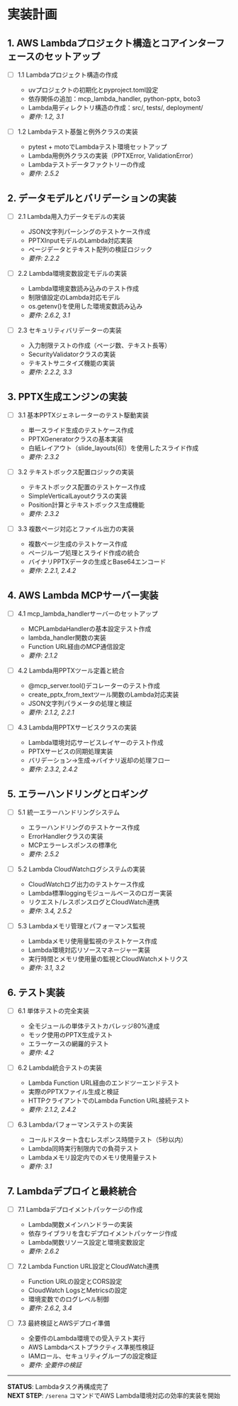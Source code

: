 # 実装計画

## 1. AWS Lambdaプロジェクト構造とコアインターフェースのセットアップ

- [ ] 1.1 Lambdaプロジェクト構造の作成
  - uvプロジェクトの初期化とpyproject.toml設定
  - 依存関係の追加：mcp_lambda_handler, python-pptx, boto3
  - Lambda用ディレクトリ構造の作成：src/, tests/, deployment/
  - _要件: 1.2, 3.1_

- [ ] 1.2 Lambdaテスト基盤と例外クラスの実装
  - pytest + motoでLambdaテスト環境セットアップ
  - Lambda用例外クラスの実装（PPTXError, ValidationError）
  - Lambdaテストデータファクトリーの作成
  - _要件: 2.5.2_

## 2. データモデルとバリデーションの実装

- [ ] 2.1 Lambda用入力データモデルの実装
  - JSON文字列パーシングのテストケース作成
  - PPTXInputモデルのLambda対応実装
  - ページデータとテキスト配列の検証ロジック
  - _要件: 2.2.2_

- [ ] 2.2 Lambda環境変数設定モデルの実装
  - Lambda環境変数読み込みのテスト作成
  - 制限値設定のLambda対応モデル
  - os.getenv()を使用した環境変数読み込み
  - _要件: 2.6.2, 3.1_

- [ ] 2.3 セキュリティバリデーターの実装
  - 入力制限テストの作成（ページ数、テキスト長等）
  - SecurityValidatorクラスの実装
  - テキストサニタイズ機能の実装
  - _要件: 2.2.2, 3.3_

## 3. PPTX生成エンジンの実装

- [ ] 3.1 基本PPTXジェネレーターのテスト駆動実装
  - 単一スライド生成のテストケース作成
  - PPTXGeneratorクラスの基本実装
  - 白紙レイアウト（slide_layouts[6]）を使用したスライド作成
  - _要件: 2.3.2_

- [ ] 3.2 テキストボックス配置ロジックの実装
  - テキストボックス配置のテストケース作成
  - SimpleVerticalLayoutクラスの実装
  - Position計算とテキストボックス生成機能
  - _要件: 2.3.2_

- [ ] 3.3 複数ページ対応とファイル出力の実装
  - 複数ページ生成のテストケース作成
  - ページループ処理とスライド作成の統合
  - バイナリPPTXデータの生成とBase64エンコード
  - _要件: 2.2.1, 2.4.2_

## 4. AWS Lambda MCPサーバー実装

- [ ] 4.1 mcp_lambda_handlerサーバーのセットアップ
  - MCPLambdaHandlerの基本設定テスト作成
  - lambda_handler関数の実装
  - Function URL経由のMCP通信設定
  - _要件: 2.1.2_

- [ ] 4.2 Lambda用PPTXツール定義と統合
  - @mcp_server.tool()デコレーターのテスト作成
  - create_pptx_from_textツール関数のLambda対応実装
  - JSON文字列パラメータの処理と検証
  - _要件: 2.1.2, 2.2.1_

- [ ] 4.3 Lambda用PPTXサービスクラスの実装
  - Lambda環境対応サービスレイヤーのテスト作成
  - PPTXサービスの同期処理実装
  - バリデーション→生成→バイナリ返却の処理フロー
  - _要件: 2.3.2, 2.4.2_

## 5. エラーハンドリングとロギング

- [ ] 5.1 統一エラーハンドリングシステム
  - エラーハンドリングのテストケース作成
  - ErrorHandlerクラスの実装
  - MCPエラーレスポンスの標準化
  - _要件: 2.5.2_

- [ ] 5.2 Lambda CloudWatchログシステムの実装
  - CloudWatchログ出力のテストケース作成
  - Lambda標準loggingモジュールベースのロガー実装
  - リクエスト/レスポンスログとCloudWatch連携
  - _要件: 3.4, 2.5.2_

- [ ] 5.3 Lambdaメモリ管理とパフォーマンス監視
  - Lambdaメモリ使用量監視のテストケース作成
  - Lambda環境対応リソースマネージャー実装
  - 実行時間とメモリ使用量の監視とCloudWatchメトリクス
  - _要件: 3.1, 3.2_

## 6. テスト実装

- [ ] 6.1 単体テストの完全実装
  - 全モジュールの単体テストカバレッジ80%達成
  - モック使用のPPTX生成テスト
  - エラーケースの網羅的テスト
  - _要件: 4.2_

- [ ] 6.2 Lambda統合テストの実装
  - Lambda Function URL経由のエンドツーエンドテスト
  - 実際のPPTXファイル生成と検証
  - HTTPクライアントでのLambda Function URL接続テスト
  - _要件: 2.1.2, 2.4.2_

- [ ] 6.3 Lambdaパフォーマンステストの実装
  - コールドスタート含むレスポンス時間テスト（5秒以内）
  - Lambda同時実行制限内での負荷テスト
  - Lambdaメモリ設定内でのメモリ使用量テスト
  - _要件: 3.1_

## 7. Lambdaデプロイと最終統合

- [ ] 7.1 Lambdaデプロイメントパッケージの作成
  - Lambda関数メインハンドラーの実装
  - 依存ライブラリを含むデプロイメントパッケージ作成
  - Lambda関数リソース設定と環境変数設定
  - _要件: 2.6.2_

- [ ] 7.2 Lambda Function URL設定とCloudWatch連携
  - Function URLの設定とCORS設定
  - CloudWatch LogsとMetricsの設定
  - 環境変数でのログレベル制御
  - _要件: 2.6.2, 3.4_

- [ ] 7.3 最終検証とAWSデプロイ準備
  - 全要件のLambda環境での受入テスト実行
  - AWS Lambdaベストプラクティス準拠性検証
  - IAMロール、セキュリティグループの設定検証
  - _要件: 全要件の検証_

---

**STATUS**: Lambdaタスク再構成完了  
**NEXT STEP**: `/serena` コマンドでAWS Lambda環境対応の効率的実装を開始